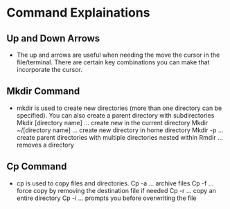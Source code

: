# Command Explainations
## Up and Down Arrows
- The up and arrows are useful when needing the move the cursor in the file/terminal. There are certain key combinations you can make that incorporate the cursor.
## Mkdir Command
- mkdir is used to create new directories (more than one directory can be specified). You can also create a parent directory with subdirectories Mkdir [directory name] … create new in the current directory Mkdir ~/[directory name] … create new directory in home directory Mkdir -p … create parent directories with multiple directories nested within Rmdir … removes a directory
## Cp Command
- cp is used to copy files and directories.
Cp -a … archive files
Cp -f … force copy by removing the destination file if needed
Cp -r … copy an entire directory
Cp -i … prompts you before overwriting the file
